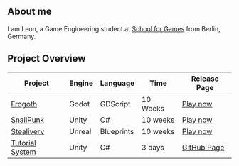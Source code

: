 ## About me
I am Leon, a Game Engineering student at [School for Games](https://www.school4games.net) from Berlin, Germany.


## Project Overview

<div align="center">

  Project | Engine | Language | Time | Release Page
  --- | --- | --- | --- | --- |
  [Frogoth](https://github.com/DerBrotDoktor/Frogoth) | Godot | GDScript | 10 Weeks | [Play now](https://s4g.itch.io/frogoth)
  [SnailPunk](https://github.com/DerBrotDoktor/SnailPunk) | Unity | C# | 10 weeks | [Play now](https://s4g.itch.io/snail-punk)
  [Stealivery](https://github.com/DerBrotDoktor/Stealivery) | Unreal | Blueprints | 10 weeks | [Play now](https://s4g.itch.io/stealivery)
  [Tutorial System](https://github.com/DerBrotDoktor/TutorialSystem) | Unity | C# | 3 days | [GitHub Page](https://github.com/DerBrotDoktor/TutorialSystem)
  
</div>
